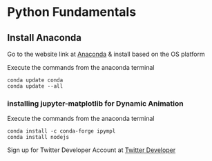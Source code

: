 # Python Fundamentals
## Install Anaconda 
Go to the website link at [Anaconda](https://www.anaconda.com/products/distribution) & install based on the OS platform

Execute the commands from the anaconda terminal
```
conda update conda
conda update --all
```


### installing jupyter-matplotlib for Dynamic Animation
Execute the commands from the anaconda terminal
```
conda install -c conda-forge ipympl
conda install nodejs
```

Sign up for Twitter Developer Account at [Twitter Developer](https://developer.twitter.com/)

